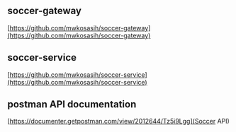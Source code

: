 ## soccer-gateway
[https://github.com/mwkosasih/soccer-gateway](https://github.com/mwkosasih/soccer-gateway)
## soccer-service
[https://github.com/mwkosasih/soccer-service](https://github.com/mwkosasih/soccer-service)

## postman API documentation
[https://documenter.getpostman.com/view/2012644/Tz5i9Lgg](Soccer API)